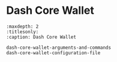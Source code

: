 # Dash Core Wallet

```{toctree}
:maxdepth: 2
:titlesonly: 
:caption: Dash Core Wallet

dash-core-wallet-arguments-and-commands
dash-core-wallet-configuration-file
```

